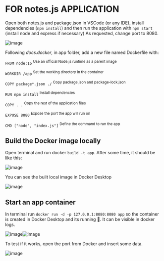 # FOR notes.js APPLICATION
Open both notes.js and package.json in VSCode (or any IDE), install dependencies (`npm install`) and then run the application with `npm start` (install node and express if necessary)
As requested, change port to 8080.

![image](https://github.com/user-attachments/assets/78197637-6f02-460d-89ef-a8b17b6a2118)

Following *docs.docker*, in app folder, add a new file named Dockerfile with:

`FROM node:16`  <sup>Use an official Node.js runtime as a parent image</sup> 

`WORKDIR /app` <sup>Set the working directory in the container</sup>

`COPY package*.json ./` <sup>Copy package.json and package-lock.json</sup>

`RUN npm install` <sup>Install dependencies</sup>

`COPY . .` <sup>Copy the rest of the application files</sup>

`EXPOSE 8080` <sup>Expose the port the app will run on</sup>

`CMD ["node", "index.js"]` <sup>Define the command to run the app</sup>


## Build the Docker image locally
Open terminal and run docker `build -t app`. After some time, it should be like this:

![image](https://github.com/user-attachments/assets/f4c59c9f-4482-4f83-93ad-81fc4282bd8b)

You can see the built local image in Docker Desktop

![image](https://github.com/user-attachments/assets/4619f815-4a69-4d3c-8d82-f3dc2c3cc96f)



## Start an app container
In terminal run `docker run -d -p 127.0.0.1:8080:8080 app`
so the container is created in Docker Desktop and its running 🏃. It can be visible in docker logs.

![image](https://github.com/user-attachments/assets/ad44fb53-a17e-40e9-80ce-f64d343b039b)![image](https://github.com/user-attachments/assets/d514f0b1-fef5-4d21-a91a-c9ba048a3838)





To test if it works, open the port from Docker and insert some data. 

![image](https://github.com/user-attachments/assets/3659dbda-fe39-4551-9775-25f2ab32a4da)



